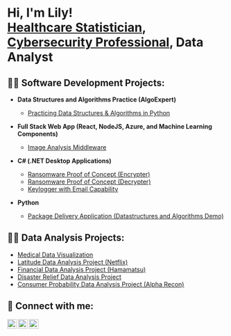 <h1>Hi, I'm Lily! <br/><a href="[https://github.com/joshmadakor1](https://github.com/lilyfaiz)">Healthcare Statistician</a>, <a href="[[https://www.linkedin.com/in/joshmadakor/](https://www.linkedin.com/in/lily-das/)](https://www.linkedin.com/in/lily-das/)">Cybersecurity Professional</a>, <a>Data Analyst</a></h1>

<h2>👨‍💻 Software Development Projects:</h2>

- <b>Data Structures and Algorithms Practice (AlgoExpert)</b>
  - [Practicing Data Structures & Algorithms in Python](https://github.com/lilyfaiz/Engineering-Notes)
- <b>Full Stack Web App (React, NodeJS, Azure, and Machine Learning Components)</b>
  - [Image Analysis Middleware](https://github.com/lilyfaiz/Engineering-Notes/blob/main/HOWTOPyspark.md)

- <b>C# (.NET Desktop Applications)</b>
  - [Ransomware Proof of Concept (Encrypter)](https://github.com/lilyfaiz/-Encrypter-Proof-of-Concepts)
  - [Ransomware Proof of Concept (Decrypter)](https://github.com/joshmadakor1/DecrypterPOC)
  - [Keylogger with Email Capability](https://github.com/joshmadakor1/Key-Logger-With-Email)
- <b>Python</b>
  - [Package Delivery Application (Datastructures and Algorithms Demo)](https://github.com/joshmadakor1/Package-Delivery-Pathfinding-Algorithm)

<h2>👨‍💻 Data Analysis Projects:</h2>

- [Medical Data Visualization](https://github.com/lilyfaiz/HealthcareData)
- [Latitude Data Analysis Project (Netflix)](https://github.com/lilyfaiz/Netflix-Data-Analysis)
- [Financial Data Analysis Project (Hamamatsu)](https://github.com/lilyfaiz/Budget-Analysis)
- [Disaster Relief Data Analysis Project](https://github.com/lilyfaiz/Disaster-Relief-Analysis)
- [Consumer Probability Data Analysis Project (Alpha Recon)](https://github.com/lilyfaiz/Mobile-OS-Data-Usage-)

<h2>🤳 Connect with me:</h2>

[<img align="left" alt="LilyDas | Website" width="22px" src="https://cdn.jsdelivr.net/npm/simple-icons@v3/icons/twitter.svg" />][website]
[<img align="left" alt="LilyDas | LinkedIn" width="22px" src="https://cdn.jsdelivr.net/npm/simple-icons@v3/icons/linkedin.svg" />][Linkedin]
[<img align="left" alt="LilyDas | Medium" width="22px" src="https://cdn.jsdelivr.net/npm/simple-icons@v3/icons/instagram.svg" />][medium]

[website]: https://lilyfaiz.github.io/devportfolio/
[medium]: https://medium.com/@lilydas24780
[linkedin]: https://www.linkedin.com/in/lily-das/

<!--
**lilydas** is a ✨ _special_ ✨ repository because its `README.md` (this file) appears on your GitHub profile.

Here are some ideas to get you started:

- 🔭 I’m currently working on </b> data analysis. </b>
- 🌱 I’m currently learning </b> Python & SQL. </b>
- 👯 I’m looking to collaborate on </b> visualization of medical data. </b>
- 🤔 I’m looking for help with </b> image rendering visualization, javascript. </b>
- 💬 Ask me about my experience in medical and financial data visualization, website development. 
- 📫 How to reach me: email or phone.
- 😄 Pronouns: she/her.
- ⚡ Fun fact: </b> I learned python and C++ by myself. </b>
-->
